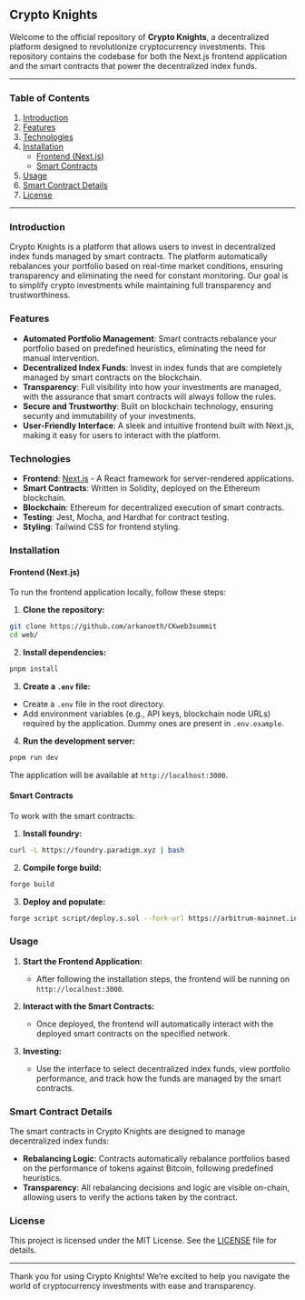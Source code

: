 ## Crypto Knights

Welcome to the official repository of **Crypto Knights**, a decentralized platform designed to revolutionize cryptocurrency investments. This repository contains the codebase for both the Next.js frontend application and the smart contracts that power the decentralized index funds.

---

### Table of Contents

1. [Introduction](#introduction)
2. [Features](#features)
3. [Technologies](#technologies)
4. [Installation](#installation)
   - [Frontend (Next.js)](#frontend-nextjs)
   - [Smart Contracts](#smart-contracts)
5. [Usage](#usage)
6. [Smart Contract Details](#smart-contract-details)
8. [License](#license)

---

### Introduction

Crypto Knights is a platform that allows users to invest in decentralized index funds managed by smart contracts. The platform automatically rebalances your portfolio based on real-time market conditions, ensuring transparency and eliminating the need for constant monitoring. Our goal is to simplify crypto investments while maintaining full transparency and trustworthiness.

### Features

- **Automated Portfolio Management**: Smart contracts rebalance your portfolio based on predefined heuristics, eliminating the need for manual intervention.
- **Decentralized Index Funds**: Invest in index funds that are completely managed by smart contracts on the blockchain.
- **Transparency**: Full visibility into how your investments are managed, with the assurance that smart contracts will always follow the rules.
- **Secure and Trustworthy**: Built on blockchain technology, ensuring security and immutability of your investments.
- **User-Friendly Interface**: A sleek and intuitive frontend built with Next.js, making it easy for users to interact with the platform.

### Technologies

- **Frontend**: [Next.js](https://nextjs.org/) - A React framework for server-rendered applications.
- **Smart Contracts**: Written in Solidity, deployed on the Ethereum blockchain.
- **Blockchain**: Ethereum for decentralized execution of smart contracts.
- **Testing**: Jest, Mocha, and Hardhat for contract testing.
- **Styling**: Tailwind CSS for frontend styling.

### Installation

#### Frontend (Next.js)

To run the frontend application locally, follow these steps:

1. **Clone the repository:**
```bash
git clone https://github.com/arkanoeth/CKweb3summit
cd web/
```

2. **Install dependencies:**
```bash
pnpm install
```

3. **Create a `.env` file:**
- Create a `.env` file in the root directory.
- Add environment variables (e.g., API keys, blockchain node URLs) required by the application. Dummy ones are present in `.env.example`.

4. **Run the development server:**
```bash
pnpm run dev
```

The application will be available at `http://localhost:3000`.

#### Smart Contracts

To work with the smart contracts:

1. **Install foundry:**
```bash
curl -L https://foundry.paradigm.xyz | bash
```


2. **Compile forge build:**
```bash
forge build
```

3. **Deploy and populate:**
```bash
forge script script/deploy.s.sol --fork-url https://arbitrum-mainnet.infura.io/v3/yourkey
```

### Usage

1. **Start the Frontend Application:**
   - After following the installation steps, the frontend will be running on `http://localhost:3000`.

2. **Interact with the Smart Contracts:**
   - Once deployed, the frontend will automatically interact with the deployed smart contracts on the specified network.

3. **Investing:**
   - Use the interface to select decentralized index funds, view portfolio performance, and track how the funds are managed by the smart contracts.

### Smart Contract Details

The smart contracts in Crypto Knights are designed to manage decentralized index funds:

- **Rebalancing Logic**: Contracts automatically rebalance portfolios based on the performance of tokens against Bitcoin, following predefined heuristics.
- **Transparency**: All rebalancing decisions and logic are visible on-chain, allowing users to verify the actions taken by the contract.

### License

This project is licensed under the MIT License. See the [LICENSE](LICENSE) file for details.

---

Thank you for using Crypto Knights! We’re excited to help you navigate the world of cryptocurrency investments with ease and transparency.



